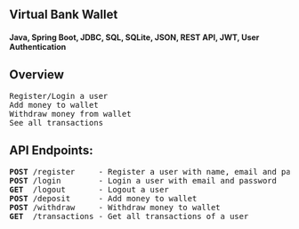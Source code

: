 ## Virtual Bank Wallet

#### Java, Spring Boot, JDBC, SQL, SQLite, JSON, REST API, JWT, User Authentication

## Overview

<pre>
Register/Login a user
Add money to wallet
Withdraw money from wallet
See all transactions
</pre>

## API Endpoints:

<pre>
<b>POST</b> /register     - Register a user with name, email and password
<b>POST</b> /login        - Login a user with email and password
<b>GET</b>  /logout       - Logout a user
<b>POST</b> /deposit      - Add money to wallet
<b>POST</b> /withdraw     - Withdraw money to wallet
<b>GET</b>  /transactions - Get all transactions of a user
</pre>